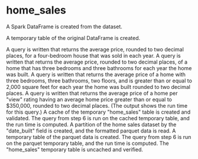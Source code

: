 # home_sales

A Spark DataFrame is created from the dataset. 

A temporary table of the original DataFrame is created. 

A query is written that returns the average price, rounded to two decimal places, for a four-bedroom house that was sold in each year. 
A query is written that returns the average price, rounded to two decimal places, of a home that has three bedrooms and three bathrooms for each year the home was built. 
A query is written that returns the average price of a home with three bedrooms, three bathrooms, two floors, and is greater than or equal to 2,000 square feet for each year the home was built rounded to two decimal places. 
A query is written that returns the average price of a home per "view" rating having an average home price greater than or equal to $350,000, rounded to two decimal places. (The output shows the run time for this query.) 
A cache of the temporary "home_sales" table is created and validated. 
The query from step 6 is run on the cached temporary table, and the run time is computed. 
A partition of the home sales dataset by the "date_built" field is created, and the formatted parquet data is read.
A temporary table of the parquet data is created.
The query from step 6 is run on the parquet temporary table, and the run time is computed. 
The "home_sales" temporary table is uncached and verified.
